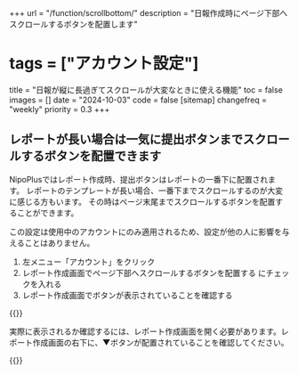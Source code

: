 +++
url = "/function/scrollbottom/"
description = "日報作成時にページ下部へスクロールするボタンを配置します"
# tags = ["アカウント設定"]
title = "日報が縦に長過ぎてスクロールが大変なときに使える機能"
toc = false
images = []
date = "2024-10-03"
code = false
[sitemap]
  changefreq = "weekly"
  priority = 0.3
+++

## レポートが長い場合は一気に提出ボタンまでスクロールするボタンを配置できます

NipoPlusではレポート作成時、提出ボタンはレポートの一番下に配置されます。
レポートのテンプレートが長い場合、一番下までスクロールするのが大変に感じる方もいます。
その時はページ末尾までスクロールするボタンを配置することができます。

この設定は使用中のアカウントにのみ適用されるため、設定が他の人に影響を与えることはありません。

1. 左メニュー「アカウント」をクリック
2. レポート作成画面でページ下部へスクロールするボタンを配置する にチェックを入れる
3. レポート作成画面でボタンが表示されていることを確認する

{{<iTablet filename="scrollBottom" msg="スクロールボタンを表示する設定です" alice="ok">}}

実際に表示されるか確認するには、レポート作成画面を開く必要があります。レポート作成画面の右下に、▼ボタンが配置されていることを確認してください。

{{<iTablet filename="scrollButton" msg="右下にボタンが出現します" alice="ok">}}
